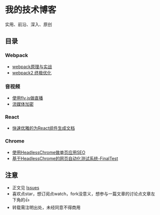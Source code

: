 # 我的技术博客
实用、前沿、深入、原创


## 目录
### Webpack
- [webpack原理与实战](https://github.com/gwuhaolin/blog/issues/4)
- [webpack2 终极优化](https://github.com/gwuhaolin/blog/issues/2)

### 音视频
- [使用flv.js做直播](https://github.com/gwuhaolin/blog/issues/3)
- [流媒体加密](https://github.com/gwuhaolin/blog/issues/10)

### React
- [快速优雅的为React组件生成文档](https://github.com/gwuhaolin/blog/issues/1)

### Chrome
- [使用HeadlessChrome做单页应用SEO](https://github.com/gwuhaolin/blog/issues/8)
- [基于HeadlessChrome的网页自动化测试系统-FinalTest](https://github.com/gwuhaolin/blog/issues/7)


## 注意
- 正文见 [Issues](https://github.com/gwuhaolin/blog/issues)
- 喜欢点star，想订阅点watch，fork没意义，想参与一篇文章的讨论点文章左下角的👍
- 转载需注明出处，未经同意不得商用
